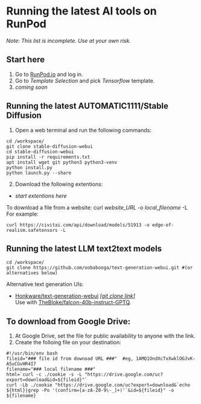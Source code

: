 # Running the latest AI tools on RunPod
_Note: This list is incomplete. Use at your own risk._

## Start here
1. Go to [RunPod.io](https://runpod.io) and log in.
2. Go to _Template Selection_ and pick _Tensorflow_ template.
3. _coming soon_

## Running the latest AUTOMATIC1111/Stable Diffusion
1. Open a web terminal and run the following commands:
```
cd /workspace/
git clone stable-diffusion-webui
cd stable-diffusion-webui
pip install -r requirements.txt
apt install wget git python3 python3-venv
python install.py
python launch.py --share
```
2. Download the following extentions:
  - _start extentions here_

To download a file from a website: curl _website_URL_ -o _local_filename_ -L  
For example:
```
curl https://civitai.com/api/download/models/51913 -o edge-of-realism.safetensors -L
```

## Running the latest LLM text2text models
```
cd /workspace/
git clone https://github.com/oobabooga/text-generation-webui.git #(or alternatives below)

```
Alternative text generation UIs:
- [Honkware/text-generation-webui](https://github.com/Honkware/text-generation-webui) [_[git clone link]_](https://github.com/Honkware/text-generation-webui.git)  
Use with [TheBloke/falcon-40b-instruct-GPTQ](https://huggingface.co/TheBloke/falcon-40b-instruct-GPTQ).


## To download from Google Drive:
1. At Google Drive, set the file for public availability to anyone with the link.
2. Create the folloing file on your destination:
```
#!/usr/bin/env bash
fileid="### file id from downoad URL ###"  #eg, 1AMQ1OndXcTxXwklOGJvK-A5uCGvHR4I7
filename="### local filename ###"
html=`curl -c ./cookie -s -L "https://drive.google.com/uc?export=download&id=${fileid}"`
curl -Lb ./cookie "https://drive.google.com/uc?export=download&`echo ${html}|grep -Po '(confirm=[a-zA-Z0-9\-_]+)'`&id=${fileid}" -o ${filename}
```
